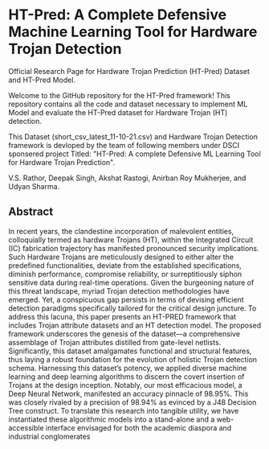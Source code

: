# HT-Pred: A Complete Defensive Machine Learning Tool for Hardware Trojan Detection

Official Research Page for Hardware Trojan Prediction (HT-Pred) Dataset and HT-Pred Model. 

Welcome to the GitHub repository for the HT-Pred framework! This repository contains all the code and dataset necessary to implement ML Model and evaluate the HT-Pred dataset for Hardware Trojan (HT) detection.

This Dataset (short_csv_latest_11-10-21.csv) and Hardware Trojan Detection framework is devloped by the team of following members under DSCI sponsered project Titled: "HT-Pred: A complete Defensive ML Learning Tool for Hardware Trojan Prediction".

V.S. Rathor, Deepak Singh, Akshat Rastogi, Anirban Roy Mukherjee, and Udyan Sharma.


## Abstract
In recent years, the clandestine incorporation of malevolent entities, colloquially termed as hardware Trojans (HT), within the Integrated Circuit (IC) fabrication trajectory has manifested pronounced security implications. Such Hardware Trojans are meticulously designed to either alter the predefined functionalities, deviate from the established specifications, diminish performance, compromise reliability, or surreptitiously siphon sensitive data during real-time operations. Given the burgeoning nature of this threat landscape, myriad Trojan detection methodologies have emerged. Yet, a conspicuous gap persists in terms of devising efficient detection paradigms specifically tailored for the critical design juncture. To address this lacuna, this paper presents an HT-PRED framework that includes Trojan attribute datasets and an HT detection model. The proposed framework underscores the genesis of the dataset—a comprehensive assemblage of Trojan attributes distilled from gate-level netlists. Significantly, this dataset amalgamates functional and structural features, thus laying a robust foundation for the evolution of holistic Trojan detection schema. Harnessing this dataset’s potency, we applied diverse machine learning and deep learning algorithms to discern the covert insertion of Trojans at the design inception. Notably, our most efficacious model, a Deep Neural Network, manifested an accuracy pinnacle of 98.95%. This was closely rivaled by a precision of 98.94% as evinced by a J48 Decision Tree construct. To translate this research into tangible utility, we have instantiated these algorithmic models into a stand-alone and a web-accessible interface envisaged for both the academic diaspora and industrial conglomerates
